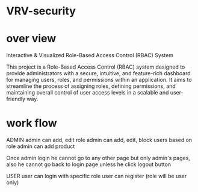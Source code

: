 ﻿# VRV-security

# over view
Interactive & Visualized Role-Based Access Control (RBAC) System

This project is a Role-Based Access Control (RBAC) system designed to provide administrators with a secure, intuitive, and feature-rich dashboard for managing users, roles, and permissions within an application. It aims to streamline the process of assigning roles, defining permissions, and maintaining overall control of user access levels in a scalable and user-friendly way.

# work flow
ADMIN
admin can add, edit role 
admin can add, edit, block users based on role
admin can add product

Once admin login he cannot go to any other page but only admin's pages, also he cannot go back to login page unless he click logout button

USER 
user can login with specific role
user can register (role will be user only)



